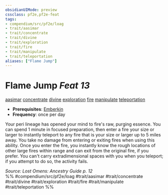 ```yaml
---
obsidianUIMode: preview
cssclass: pf2e,pf2e-feat
tags:
- compendium/src/pf2e/loag
- trait/aasimar
- trait/concentrate
- trait/divine
- trait/exploration
- trait/fire
- trait/manipulate
- trait/teleportation
aliases: ["Flame Jump"]
---
```

# Flame Jump  *Feat 13*  
[aasimar](/rules/traits/aasimar-apg.md)  [concentrate](/rules/traits/concentrate.md)  [divine](/rules/traits/divine.md)  [exploration](/rules/traits/exploration.md)  [fire](/rules/traits/fire.md)  [manipulate](/rules/traits/manipulate.md)  [teleportation](/rules/traits/teleportation.md)  

- **Prerequisites**: [Emberkin](/compendium/feats/emberkin-loag.md)
- **Frequency**: once per day

Your peri lineage has opened your mind to fire's raw, purging essence. You can spend 1 minute in focused preparation, then enter a fire your size or larger to instantly teleport to any fire that is your size or larger up to 5 miles away. You take no damage from entering or exiting fires when using this ability. Once you enter the fire, you instantly know the rough locations of other large fires within range and can exit from the original fire, if you prefer. You can't carry extradimensional spaces with you when you teleport; if you attempt to do so, the activity fails.

*Source: Lost Omens: Ancestry Guide p. 12*  
%% #compendium/src/pf2e/loag #trait/aasimar #trait/concentrate #trait/divine #trait/exploration #trait/fire #trait/manipulate #trait/teleportation %%